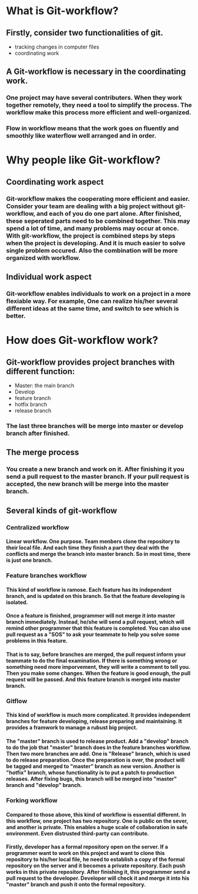 # **What is Git-workflow?**

## Firstly, consider two functionalities of git.
- tracking changes in computer files
- coordinating work

## A Git-workflow is necessary in the coordinating work.
### One project may have several contributers. When they work together remotely, they need a tool to simplify the process. The workflow make this process more efficient and well-organized.
### Flow in workflow means that the work goes on fluently and smoothly like waterflow well arranged and in order.

# **Why people like Git-workflow**? 

## Coordinating work aspect
### Git-workflow makes the cooperating more efficient and easier. Consider your team are dealing with a big project without git-workflow, and each of you do one part alone. After finished, these seperated parts need to be combined together. This may spend a lot of time, and many problems may occur at once. With git-workflow, the project is combined steps by steps when the project is developing. And it is much easier to solve single problem occured. Also the combination will be more organized with workflow.

## Individual work aspect
### Git-workflow enables individuals to work on a project in a more flexiable way. For example, One can realize his/her several different ideas at the same time, and switch to see which is better. 

# **How does Git-workflow work**?
## Git-workflow provides project branches with different function:
- Master: the main branch
- Develop
- feature branch
- hotfix branch
- release branch
### The last three branches will be merge into master or develop branch after finished.

## The merge process
### You create a new branch and work on it. After finishing it you send a pull request to the master branch. If your pull request is accepted, the new branch will be merge into the master branch.

## Several kinds of git-workflow
### **Centralized workflow**
#### Linear workflow. One purpose. Team menbers clone the repository to their local file. And each time they finish a part they deal with the conflicts and merge the branch into master branch. So in most time, there is just one branch.

### **Feature branches workflow**
#### This kind of workflow is ramose. Each feature has its independent branch, and is updated on this branch. So that the feature developing is isolated. 
#### Once a feature is finished, programmer will not merge it into master branch immediately. Instead, he/she will send a pull request, which will remind other programmer that this feature is completed. You can also use pull request as a "SOS" to ask your teammate to help you solve some problems in this feature.
#### That is to say, before branches are merged, the pull request inform your teammate to do the final examination. If there is something wrong or something need more imporvement, they will write a comment to tell you. Then you make some changes. When the feature is good enough, the pull request will be passed. And this feature branch is merged into master branch.

### **Gitflow**
#### This kind of workflow is much more complicated. It provides independent branches for **feature developing**, **release preparing** and **maintaining**. It provides a framwork to manage a rubust big project.
#### The "master" branch is used to release product. Add a "develop" branch to do the job that "master" branch does in the feature branches workflow. Then two more branches are add. One is "Release" branch, which is used to do release preparation. Once the preparation is over, the product will be tagged and merged to "master" branch as new version. Another is "hotfix" branch, whose functionality is to put a patch to production releases. After fixing bugs, this branch will be merged into "master" branch and "develop" branch.

### **Forking workflow**
#### Compared to those above, this kind of workflow is essential different. In this workflow, one project has two repository. One is public on the sever, and another is private. This enables a huge scale of collaboration in safe environment. Even distrusted third-party can contribute. 
#### Firstly, developer has a formal repository open on the server. If a programmer want to work on this project and want to clone this repository to his/her local file, he need to establish a copy of the formal repository on the server and it becomes a private repository. Each push works in this private repository. After finishing it, this programmer send a pull request to the developer. Developer will check it and merge it into his "master" branch and push it onto the formal repository.
